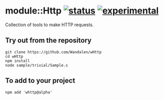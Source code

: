 
# module::Http  [![status](https://github.com/Wandalen/wHttp/workflows/publish/badge.svg)](https://github.com/Wandalen/wHttp/actions?query=workflow%3Apublish) [![experimental](https://img.shields.io/badge/stability-experimental-orange.svg)](https://github.com/emersion/stability-badges#experimental)

Collection of tools to make HTTP requests.

## Try out from the repository
```
git clone https://github.com/Wandalen/wHttp
cd wHttp
npm install
node sample/trivial/Sample.s
```

## To add to your project
```
npm add 'whttp@alpha'
```


